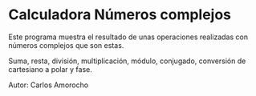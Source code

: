 # Calculadora Números complejos
Este programa muestra el resultado de unas operaciones realizadas con números complejos que son estas.




  Suma,
   resta,
   división,
   multiplicación,
   módulo,
   conjugado,
   conversión de cartesiano a polar y
   fase.
   
   
   
 
 Autor: Carlos Amorocho
